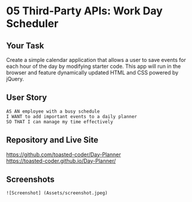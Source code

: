 # 05 Third-Party APIs: Work Day Scheduler

## Your Task

Create a simple calendar application that allows a user to save events for each hour of the day by modifying starter code. This app will run in the browser and feature dynamically updated HTML and CSS powered by jQuery.

## User Story

```
AS AN employee with a busy schedule
I WANT to add important events to a daily planner
SO THAT I can manage my time effectively
```
## Repository and Live Site
https://github.com/toasted-coder/Day-Planner
<br>
https://toasted-coder.github.io/Day-Planner/
<br>


## Screenshots

```
![Screenshot] (Assets/screenshot.jpeg)
```
